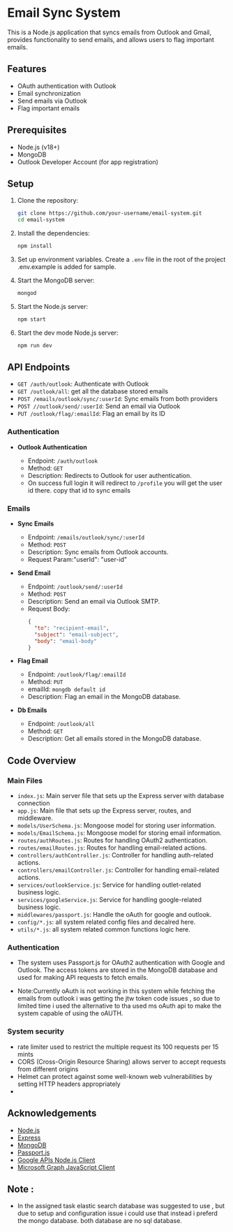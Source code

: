 # Email Sync System

This is a Node.js application that syncs emails from Outlook and Gmail,
provides functionality to send emails, and allows users to flag important emails.

## Features

- OAuth authentication with Outlook
- Email synchronization 
- Send emails via Outlook
- Flag important emails

## Prerequisites

- Node.js (v18+)
- MongoDB
- Outlook Developer Account (for app registration)

## Setup

1. Clone the repository:

    ```bash
    git clone https://github.com/your-username/email-system.git
    cd email-system
    ```

2. Install the dependencies:

    ```bash
    npm install
    ```
3. Set up environment variables. Create a `.env` file in the root of the project .env.example is added for sample.

4. Start the MongoDB server:

    ```bash
    mongod
    ```
5. Start the Node.js server:

    ```bash
    npm start
6. Start the dev mode Node.js server:

    ```bash
    npm run dev
    ```
## API Endpoints

- `GET /auth/outlook`: Authenticate with Outlook
- `GET /outlook/all`: get all the database stored emails
- `POST /emails/outlook/sync/:userId`: Sync emails from both providers
- `POST //outlook/send/:userId`: Send an email via Outlook
- `PUT /outlook/flag/:emailId`: Flag an email by its ID

### Authentication

- **Outlook Authentication**

    - Endpoint: `/auth/outlook`
    - Method: `GET`
    - Description: Redirects to Outlook for user authentication.
    - On success full login it will redirect to `/profile` you will get the user id there. copy that id to sync emails

### Emails

- **Sync Emails**

    - Endpoint: `/emails/outlook/sync/:userId`
    - Method: `POST`
    - Description: Sync emails from Outlook accounts.
    - Request Param:"userId": "user-id"

- **Send Email**

    - Endpoint: `/outlook/send/:userId`
    - Method: `POST`
    - Description: Send an email via Outlook SMTP.
    - Request Body:
      ```json
      {
        "to": "recipient-email",
        "subject": "email-subject",
        "body": "email-body"
      }
      ```
- **Flag Email**

    - Endpoint: `/outlook/flag/:emailId`
    - Method: `PUT`
    - emailId: `mongdb default id`
    - Description: Flag an email in the MongoDB database.

- **Db Emails**

    - Endpoint: `/outlook/all`
    - Method: `GET`
    - Description: Get all emails stored in the MongoDB database.

## Code Overview

### Main Files

- `index.js`: Main server file that sets up the Express server with database connection
- `app.js`: Main file that sets up the Express server, routes, and middleware.
- `models/UserSchema.js`: Mongoose model for storing user information.
- `models/EmailSchema.js`: Mongoose model for storing email information.
- `routes/authRoutes.js`: Routes for handling OAuth2 authentication.
- `routes/emailRoutes.js`: Routes for handling email-related actions.
- `controllers/authController.js`: Controller for handling auth-related actions.
- `controllers/emailController.js`: Controller for handling email-related actions.
- `services/outlookService.js`: Service for handling outlet-related business logic.
- `services/googleService.js`: Service for handling google-related business logic.
- `middlewares/passport.js`: Handle the oAuth for google and outlook.
- `config/*.js`: all system related config files and decalred here.
- `utils/*.js`: all system related common functions logic here.


### Authentication

- The system uses Passport.js for OAuth2 authentication with Google and Outlook.
The access tokens are stored in the MongoDB database and used for making API requests to fetch emails.

- Note:Currently oAuth is not working in this system while fetching the emails from outlook i was getting the jtw token code issues , so due to limited time i used the alternative to tha used ms oAuth api to make the system capable of using the oAUTH.


### System security 
- rate limiter used to restrict the multiple request its 100 requests per 15 mints
- CORS (Cross-Origin Resource Sharing) allows server to accept requests from different origins
- Helmet can protect against some well-known web vulnerabilities by setting HTTP headers appropriately
- 

## Acknowledgements

- [Node.js](https://nodejs.org/)
- [Express](https://expressjs.com/)
- [MongoDB](https://www.mongodb.com/)
- [Passport.js](http://www.passportjs.org/)
- [Google APIs Node.js Client](https://github.com/googleapis/google-api-nodejs-client)
- [Microsoft Graph JavaScript Client](https://github.com/microsoftgraph/msgraph-sdk-javascript)

## Note :
 - In the assigned task elastic search database was suggested to use , but due to setup and configuration issue i could use that instead i preferd the mongo database. both database are no sql database.
 